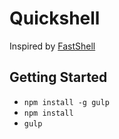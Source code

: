 # Quickshell

Inspired by [FastShell](https://github.com/HosseinKarami/fastshell)

## Getting Started

* `npm install -g gulp`
* `npm install`
* `gulp`
